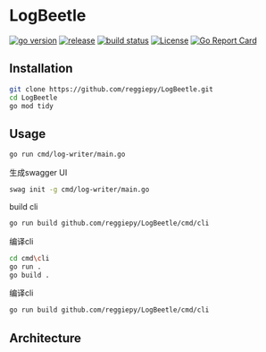 # LogBeetle

[![go version](https://img.shields.io/github/go-mod/go-version/reggiepy/LogBeetle?color=success&filename=go.mod&style=flat)](https://github.com/reggiepy/win_server_gen)
[![release](https://img.shields.io/github/v/tag/reggiepy/win_server_gen?color=success&label=release)](https://github.com/reggiepy/win_server_gen)
[![build status](https://img.shields.io/badge/build-pass-success.svg?style=flat)](https://github.com/reggiepy/win_server_gen)
[![License](https://img.shields.io/badge/license-GNU%203.0-success.svg?style=flat)](https://github.com/reggiepy/win_server_gen)
[![Go Report Card](https://goreportcard.com/badge/github.com/reggiepy/win_server_gen)](https://goreportcard.com/report/github.com/reggiepy/win_server_gen)

## Installation

```bash
git clone https://github.com/reggiepy/LogBeetle.git
cd LogBeetle
go mod tidy
```

## Usage

```bash
go run cmd/log-writer/main.go
```

生成swagger UI
```bash
swag init -g cmd/log-writer/main.go
```

build cli
```bash
go run build github.com/reggiepy/LogBeetle/cmd/cli
```

编译cli
```bash
cd cmd\cli
go run .
go build .
```

编译cli
```bash
go run build github.com/reggiepy/LogBeetle/cmd/cli
```
## Architecture
